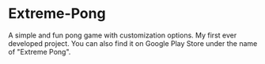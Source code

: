 # Extreme-Pong
A simple and fun pong game with customization options. My first ever developed project. You can also find it on Google Play Store under the name of "Extreme Pong".
